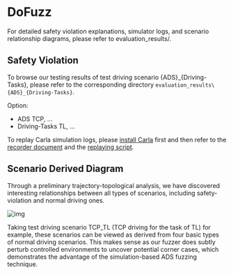 # DoFuzz

For detailed safety violation explanations, simulator logs, and scenario relationship diagrams, please refer to evaluation_results/.

## Safety Violation

To browse our testing results of test driving scenario {ADS}_{Driving-Tasks}, please refer to the corresponding directory `evaluation_results\{ADS}_{Driving-Tasks}`.

Option:
 - ADS TCP, ...
 - Driving-Tasks TL, ...

To replay Carla simulation logs, please [install Carla](https://carla.readthedocs.io/en/0.9.11/start_quickstart/) first and then refer to the [recorder document](https://carla.readthedocs.io/en/0.9.11/adv_recorder/) and the [replaying script](https://github.com/carla-simulator/carla/blob/0.9.11/PythonAPI/examples/start_replaying.py).

## Scenario Derived Diagram

Through a preliminary trajectory-topological analysis, we have discovered interesting relationships between all types of scenarios, including safety-violation and normal driving ones. 

![img](TCP_TL/derive.png)

Taking test driving scenario TCP_TL (TCP driving for the task of TL) for example, these scenarios can be viewed as derived from four basic types of normal driving scenarios. This makes sense as our fuzzer does subtly perturb controlled environments to uncover potential corner cases, which demonstrates the advantage of the simulation-based ADS fuzzing technique.

